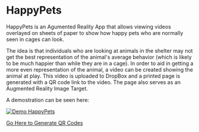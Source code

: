 # HappyPets
HappyPets is an Agumented Reality App that allows viewing videos overlayed on sheets of paper to show how happy pets who are normally seen in cages can look.

The idea is that individuals who are looking at animals in the shelter may not get the best representation of the animal's average behavior (which is likely to be much happier than while they are in a cage). In order to aid in getting a more even representation of the animal, a video can be created showing the animal at play. This video is uploaded to DropBox and a printed page is generated with a QR code link to the video. The page also serves as an Augmented Reality Image Target.

A demostration can be seen here:

[![Demo HappyPets](https://github.com/austinpetsalive/HappyPets/blob/master/Demo%20Video.gif?raw=true)](https://github.com/austinpetsalive/HappyPets/blob/master/Demo%20Video.mp4?raw=true)


[Go Here to Generate QR Codes](https://htmlpreview.github.io/?https://raw.githubusercontent.com/austinpetsalive/HappyPets/master/HappyPets%20Page%20Generator/HappyPets%20QR%20Code%20Generator.html)
